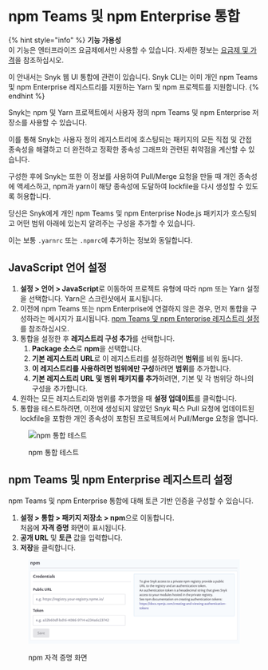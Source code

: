 # npm Teams 및 npm Enterprise 통합

{% hint style="info" %}
**기능 가용성**\
이 기능은 엔터프라이즈 요금제에서만 사용할 수 있습니다. 자세한 정보는 [요금제 및 가격](https://snyk.io/plans/)을 참조하십시오.

이 안내서는 Snyk 웹 UI 통합에 관련이 있습니다. Snyk CLI는 이미 개인 npm Teams 및 npm Enterprise 레지스트리를 지원하는 Yarn 및 npm 프로젝트를 지원합니다.
{% endhint %}

Snyk는 npm 및 Yarn 프로젝트에서 사용자 정의 npm Teams 및 npm Enterprise 저장소를 사용할 수 있습니다.

이를 통해 Snyk는 사용자 정의 레지스트리에 호스팅되는 패키지의 모든 직접 및 간접 종속성을 해결하고 더 완전하고 정확한 종속성 그래프와 관련된 취약점을 계산할 수 있습니다.

구성한 후에 Snyk는 또한 이 정보를 사용하여 Pull/Merge 요청을 만들 때 개인 종속성에 액세스하고, npm과 yarn이 해당 종속성에 도달하여 lockfile을 다시 생성할 수 있도록 허용합니다.

당신은 Snyk에게 개인 npm Teams 및 npm Enterprise Node.js 패키지가 호스팅되고 어떤 범위 아래에 있는지 알려주는 구성을 추가할 수 있습니다.

이는 보통 `.yarnrc` 또는 `.npmrc`에 추가하는 정보와 동일합니다.

## JavaScript 언어 설정

1. **설정 > 언어 > JavaScript**로 이동하여 프로젝트 유형에 따라 npm 또는 Yarn 설정을 선택합니다. Yarn은 스크린샷에서 표시됩니다.
2. 이전에 npm Teams 또는 npm Enterprise에 연결하지 않은 경우, 먼저 통합을 구성하라는 메시지가 표시됩니다. [npm Teams 및 npm Enterprise 레지스트리 설정](npm-teams-and-npm-enterprise-integration.md#npm-teams-and-npm-enterprise-registry-settings)를 참조하십시오.
3. 통합을 설정한 후 **레지스트리 구성 추가**를 선택합니다.
   1. **Package 소스**로 **npm**을 선택합니다.
   2. **기본 레지스트리 URL**로 이 레지스트리를 설정하려면 **범위**를 비워 둡니다.
   3. **이 레지스트리를 사용하려면 범위에만 구성**하려면 **범위**를 추가합니다.
   4. **기본 레지스트리 URL 및 범위 패키지를 추가**하려면, 기본 및 각 범위당 하나의 구성을 추가합니다.
4. 원하는 모든 레지스트리와 범위를 추가했을 때 **설정 업데이트**를 클릭합니다.
5. 통합을 테스트하려면, 이전에 생성되지 않았던 Snyk 픽스 Pull 요청에 업데이트된 lockfile을 포함한 개인 종속성이 포함된 프로젝트에서 Pull/Merge 요청을 엽니다.

<figure><img src="../../../.gitbook/assets/image (34) (1) (1) (1) (1) (1) (1) (1) (1) (1) (1) (1) (1) (1) (1) (2) (2).png" alt="npm 통합 테스트"><figcaption><p>npm 통합 테스트</p></figcaption></figure>

## npm Teams 및 npm Enterprise 레지스트리 설정

npm Teams 및 npm Enterprise 통합에 대해 토큰 기반 인증을 구성할 수 있습니다.

1. **설정 > 통합 > 패키지 저장소 > npm**으로 이동합니다.\
   처음에 **자격 증명** 화면이 표시됩니다.
2. **공개 URL** 및 **토큰** 값을 입력합니다.
3. **저장**을 클릭합니다.

<figure><img src="../../../.gitbook/assets/image (35) (1) (1) (1) (1) (1) (1) (1) (1) (1) (1) (1) (1) (1) (1) (1) (2).png" alt="npm 자격 증명 화면"><figcaption><p>npm 자격 증명 화면</p></figcaption></figure>